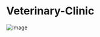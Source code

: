 # Veterinary-Clinic
![image](https://github.com/user-attachments/assets/8aca734a-a69e-43d8-a8c8-8cd5c393c002)
